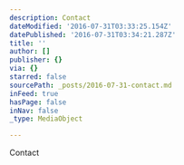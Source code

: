 ```yaml
---
description: Contact
dateModified: '2016-07-31T03:33:25.154Z'
datePublished: '2016-07-31T03:34:21.287Z'
title: ''
author: []
publisher: {}
via: {}
starred: false
sourcePath: _posts/2016-07-31-contact.md
inFeed: true
hasPage: false
inNav: false
_type: MediaObject

---
```

Contact